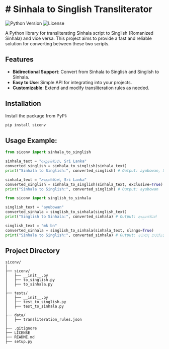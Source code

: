 # # Sinhala to Singlish Transliterator

![Python Version](https://img.shields.io/badge/python-3.x-blue.svg)
![License](https://img.shields.io/badge/license-GPLv3-blue.svg)


A Python library for transliterating Sinhala script to Singlish (Romanized Sinhala) and vice versa. This project aims to provide a fast and reliable solution for converting between these two scripts.

## Features

- **Bidirectional Support**: Convert from Sinhala to Singlish and Singlish to Sinhala.
- **Easy to Use**: Simple API for integrating into your projects.
- **Customizable**: Extend and modify transliteration rules as needed.

## Installation

Install the package from PyPI:

```sh
pip install siconv
```

## Usage Example:

```python
from siconv import sinhala_to_singlish

sinhala_text = "ආයුබෝවන්, Sri Lanka"
converted_singlish = sinhala_to_singlish(sinhala_text)
print("Sinhala to Singlish:", converted_singlish) # Output: ayubowan, Sri Lanka

sinhala_text = "ආයුබෝවන්, Sri Lanka"
converted_singlish = sinhala_to_singlish(sinhala_text, exclusive=True)
print("Sinhala to Singlish:", converted_singlish) # Output: ayubowan
```

```python
from siconv import singlish_to_sinhala

singlish_text = "ayubowan"
converted_sinhala = singlish_to_sinhala(singlish_text)
print("Singlish to Sinhala:", converted_sinhala) # Output: ආයුබෝවන්

singlish_text = "mk bn"
converted_sinhala = singlish_to_sinhala(sinhala_text, slangs=True)
print("Sinhala to Singlish:", converted_sinhala) # Output: මොකද කරන්නේ බන්
```

## Project Directory

```
siconv/
│
├── siconv/
│   ├── __init__.py
│   ├── to_singlish.py
│   ├── to_sinhala.py
│
├── tests/
│   ├── __init__.py
│   ├── test_to_singlish.py
│   ├── test_to_sinhala.py
│
├── data/
│   ├── transliteration_rules.json
│
├── .gitignore
├── LICENSE
├── README.md
├── setup.py
```

